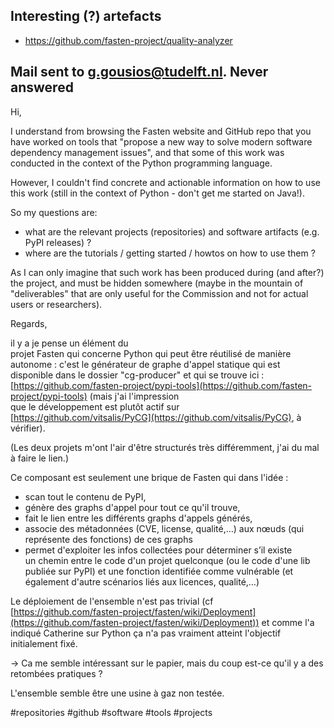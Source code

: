 
## Interesting (?) artefacts

- https://github.com/fasten-project/quality-analyzer


## Mail sent to g.gousios@tudelft.nl. Never answered


Hi,

I understand from browsing the Fasten website and GitHub repo that you have worked on tools that "propose a new way to solve modern software dependency management issues", and that some of this work was conducted in the context of the Python programming language.

However, I couldn't find concrete and actionable information on how to use this work (still in the context of Python - don't get me started on Java!).

So my questions are:

- what are the relevant projects (repositories) and software artifacts (e.g. PyPI releases) ?
- where are the tutorials / getting started / howtos on how to use them ?

As I can only imagine that such work has been produced during (and after?) the project, and must be hidden somewhere (maybe in the mountain of "deliverables" that are only useful for the Commission and not for actual users or researchers).

Regards,


il y a je pense un élément du   
projet Fasten qui concerne Python qui peut être réutilisé de manière   
autonome : c'est le générateur de graphe d'appel statique qui est   
disponible dans le dossier "cg-producer" et qui se trouve ici :   
[https://github.com/fasten-project/pypi-tools](https://github.com/fasten-project/pypi-tools) (mais j'ai l'impression   
que le développement est plutôt actif sur   
[https://github.com/vitsalis/PyCG](https://github.com/vitsalis/PyCG), à vérifier).  

(Les deux projets m'ont l'air d'être structurés très différemment, j'ai du mal à faire le lien.)
  
Ce composant est seulement une brique de Fasten qui dans l'idée :  
- scan tout le contenu de PyPI,  
- génère des graphs d'appel pour tout ce qu'il trouve,  
- fait le lien entre les différents graphs d'appels générés,  
- associe des métadonnées (CVE, license, qualité,…) aux nœuds (qui   
représente des fonctions) de ces graphs  
- permet d'exploiter les infos collectées pour déterminer s’il existe   
un chemin entre le code d'un projet quelconque (ou le code d'une lib   
publiée sur PyPI) et une fonction identifiée comme vulnérable (et   
également d'autre scénarios liés aux licences, qualité,…)  
  
Le déploiement de l'ensemble n'est pas trivial (cf   
[https://github.com/fasten-project/fasten/wiki/Deployment](https://github.com/fasten-project/fasten/wiki/Deployment)) et comme l'a   
indiqué Catherine sur Python ça n'a pas vraiment atteint l'objectif   
initialement fixé.


→ Ca me semble intéressant sur le papier, mais du coup est-ce qu'il y a des retombées pratiques ?

L'ensemble semble être une usine à gaz non testée.



<!-- Keywords -->
#repositories #github #software #tools #projects
<!-- /Keywords -->

